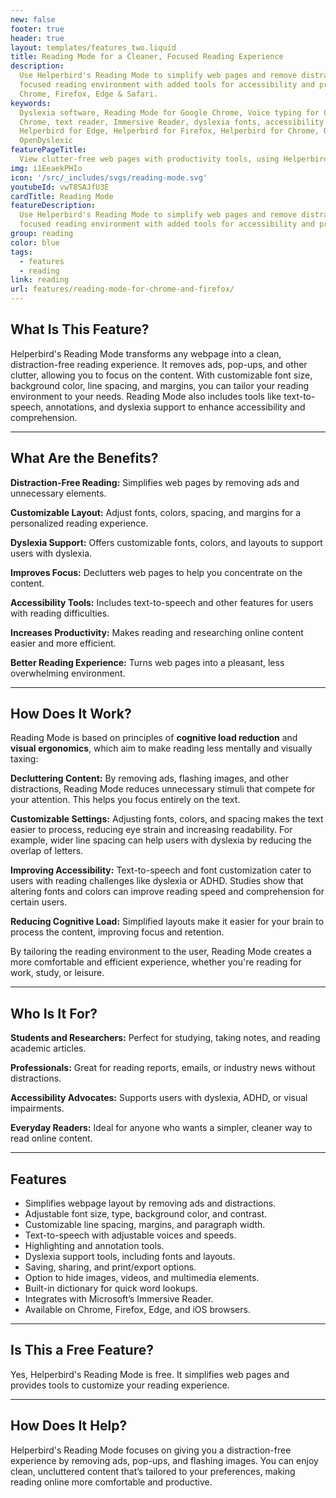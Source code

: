 ```yaml
---
new: false
footer: true
header: true
layout: templates/features_two.liquid
title: Reading Mode for a Cleaner, Focused Reading Experience
description:
  Use Helperbird's Reading Mode to simplify web pages and remove distractions. Enjoy a clean,
  focused reading environment with added tools for accessibility and productivity. Available on
  Chrome, Firefox, Edge & Safari.
keywords:
  Dyslexia software, Reading Mode for Google Chrome, Voice typing for Chrome, Text to speech for
  Chrome, text reader, Immersive Reader, dyslexia fonts, accessibility software, dyslexia software,
  Helperbird for Edge, Helperbird for Firefox, Helperbird for Chrome, Opendyslexic for Chrome,
  OpenDyslexic
featurePageTitle:
  View clutter-free web pages with productivity tools, using Helperbird's Reading Mode
img: i1EeaekPHIo
icon: '/src/_includes/svgs/reading-mode.svg'
youtubeId: vwT8SAJfU3E
cardTitle: Reading Mode
featureDescription:
  Use Helperbird's Reading Mode to simplify web pages and remove distractions. Enjoy a clean,
  focused reading environment with added tools for accessibility and productivity.
group: reading
color: blue
tags:
  - features
  - reading
link: reading
url: features/reading-mode-for-chrome-and-firefox/
---
```

## What Is This Feature?

Helperbird's Reading Mode transforms any webpage into a clean, distraction-free reading experience. It removes ads, pop-ups, and other clutter, allowing you to focus on the content. With customizable font size, background color, line spacing, and margins, you can tailor your reading environment to your needs. Reading Mode also includes tools like text-to-speech, annotations, and dyslexia support to enhance accessibility and comprehension.

---

## What Are the Benefits?


**Distraction-Free Reading:** Simplifies web pages by removing ads and unnecessary elements.  

**Customizable Layout:** Adjust fonts, colors, spacing, and margins for a personalized reading experience.  

**Dyslexia Support:** Offers customizable fonts, colors, and layouts to support users with dyslexia.  

**Improves Focus:** Declutters web pages to help you concentrate on the content.  

**Accessibility Tools:** Includes text-to-speech and other features for users with reading difficulties.  

**Increases Productivity:** Makes reading and researching online content easier and more efficient.  

**Better Reading Experience:** Turns web pages into a pleasant, less overwhelming environment.  

---

## How Does It Work?

Reading Mode is based on principles of **cognitive load reduction** and **visual ergonomics**, which aim to make reading less mentally and visually taxing:


**Decluttering Content:** By removing ads, flashing images, and other distractions, Reading Mode reduces unnecessary stimuli that compete for your attention. This helps you focus entirely on the text.  

**Customizable Settings:** Adjusting fonts, colors, and spacing makes the text easier to process, reducing eye strain and increasing readability. For example, wider line spacing can help users with dyslexia by reducing the overlap of letters.  

**Improving Accessibility:** Text-to-speech and font customization cater to users with reading challenges like dyslexia or ADHD. Studies show that altering fonts and colors can improve reading speed and comprehension for certain users.  

**Reducing Cognitive Load:** Simplified layouts make it easier for your brain to process the content, improving focus and retention.  

By tailoring the reading environment to the user, Reading Mode creates a more comfortable and efficient experience, whether you're reading for work, study, or leisure.

---

## Who Is It For?


**Students and Researchers:** Perfect for studying, taking notes, and reading academic articles.  

**Professionals:** Great for reading reports, emails, or industry news without distractions.  

**Accessibility Advocates:** Supports users with dyslexia, ADHD, or visual impairments.  

**Everyday Readers:** Ideal for anyone who wants a simpler, cleaner way to read online content.

---

## Features

- Simplifies webpage layout by removing ads and distractions.  
- Adjustable font size, type, background color, and contrast.  
- Customizable line spacing, margins, and paragraph width.  
- Text-to-speech with adjustable voices and speeds.  
- Highlighting and annotation tools.  
- Dyslexia support tools, including fonts and layouts.  
- Saving, sharing, and print/export options.  
- Option to hide images, videos, and multimedia elements.  
- Built-in dictionary for quick word lookups.  
- Integrates with Microsoft’s Immersive Reader.  
- Available on Chrome, Firefox, Edge, and iOS browsers.  

---

## Is This a Free Feature?

Yes, Helperbird's Reading Mode is free. It simplifies web pages and provides tools to customize your reading experience.

---

## How Does It Help?

Helperbird's Reading Mode focuses on giving you a distraction-free experience by removing ads, pop-ups, and flashing images. You can enjoy clean, uncluttered content that’s tailored to your preferences, making reading online more comfortable and productive.
